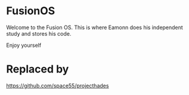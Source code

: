 # FusionOS

Welcome to the Fusion OS. This is where Eamonn does his independent study and stores his code.

Enjoy yourself

# Replaced by

https://github.com/space55/projecthades
